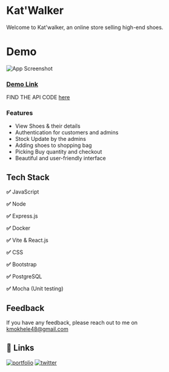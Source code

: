 # Kat'Walker
Welcome to Kat'walker, an online store selling high-end shoes.

# Demo

![App Screenshot](https..pythonanywhere.com/images/project/screely-1696582790831.png)

### [Demo Link](https://katwalker.onrender.com/index.html)


FIND THE API CODE [here](https://github.com/3mmanu33l/shoe-catalogue-api.git)


### Features

- View Shoes & their details
- Authentication for customers and admins
- Stock Update by the admins
- Adding shoes to shopping bag
- Picking Buy quantity and checkout
- Beautiful and user-friendly interface
  

## Tech Stack

**✅** JavaScript

**✅** Node 
 
**✅** Express.js

**✅** Docker

**✅** Vite & React.js

**✅** CSS

**✅** Bootstrap

**✅** PostgreSQL

**✅** Mocha (Unit testing)



## Feedback

If you have any feedback, please reach out to me on kmokhele48@gmail.com


## 🔗 Links
[![portfolio](https://img.shields.io/badge/my_portfolio-000?style=for-the-badge&logo=ko-fi&logoColor=white)](https://mbuyiseloc.pythonanywhere.com)
[![twitter](https://img.shields.io/badge/twitter-1DA1F2?style=for-the-badge&logo=twitter&logoColor=white)](https://twitter.com/Mbuyiselo-chiyi?t=14CzqMH9VwTb9HN_BahvDA&s=09)
